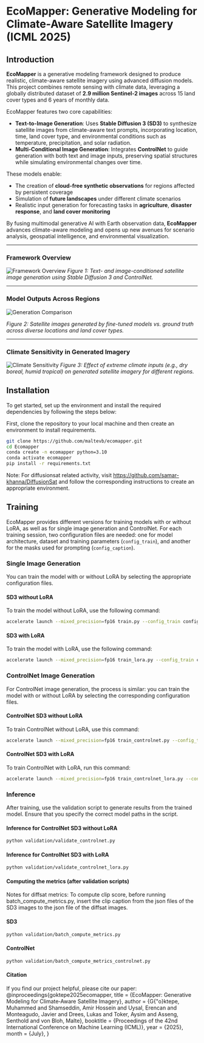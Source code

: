 # EcoMapper: Generative Modeling for Climate-Aware Satellite Imagery (ICML 2025)
## Introduction

**EcoMapper** is a generative modeling framework designed to produce realistic, climate-aware satellite imagery using advanced diffusion models. This project combines remote sensing with climate data, leveraging a globally distributed dataset of **2.9 million Sentinel-2 images** across 15 land cover types and 6 years of monthly data.

EcoMapper features two core capabilities:

- **Text-to-Image Generation**: Uses **Stable Diffusion 3 (SD3)** to synthesize satellite images from climate-aware text prompts, incorporating location, time, land cover type, and environmental conditions such as temperature, precipitation, and solar radiation.
- **Multi-Conditional Image Generation**: Integrates **ControlNet** to guide generation with both text and image inputs, preserving spatial structures while simulating environmental changes over time.

These models enable:
- The creation of **cloud-free synthetic observations** for regions affected by persistent coverage
- Simulation of **future landscapes** under different climate scenarios
- Realistic input generation for forecasting tasks in **agriculture**, **disaster response**, and **land cover monitoring**

By fusing multimodal generative AI with Earth observation data, **EcoMapper** advances climate-aware modeling and opens up new avenues for scenario analysis, geospatial intelligence, and environmental visualization.

---

### Framework Overview

![Framework Overview](./figures/framework_overview.png)
*Figure 1: Text- and image-conditioned satellite image generation using Stable Diffusion 3 and ControlNet.*

---

### Model Outputs Across Regions

![Generation Comparison](./figures/text_to_img_climate_4.png)

*Figure 2: Satellite images generated by fine-tuned models vs. ground truth across diverse locations and land cover types.*

---

### Climate Sensitivity in Generated Imagery

![Climate Sensitivity](./figures/climate_sensitivity.png)
*Figure 3: Effect of extreme climate inputs (e.g., dry boreal, humid tropical) on generated satellite imagery for different regions.*


## Installation
To get started, set up the environment and install the required dependencies by following the steps below:


First, clone the repository to your local machine and then create an environment to install requirements.

```bash
git clone https://github.com/maltevb/ecomapper.git
cd Ecomapper
conda create -n ecomapper python=3.10
conda activate ecomapper
pip install -r requirements.txt
```

Note: For diffusionsat related activity, visit https://github.com/samar-khanna/DiffusionSat and follow the corresponding instructions to create an appropriate environment.

## Training
EcoMapper provides different versions for training models with or without LoRA, as well as for single image generation and ControlNet. For each training session, two configuration files are needed: one for model architecture, dataset and training parameters (`config_train`), and another for the masks used for prompting (`config_caption`).

### Single Image Generation
You can train the model with or without LoRA by selecting the appropriate configuration files.

#### SD3 without LoRA
To train the model without LoRA, use the following command:
```bash
accelerate launch --mixed_precision=fp16 train.py --config_train configs/train/train.yaml --config_caption configs/caption/skip_date_location.json
```
#### SD3 with LoRA
To train the model with LoRA, use the following command:
```bash
accelerate launch --mixed_precision=fp16 train_lora.py --config_train configs/train/train_lora.yaml --config_caption configs/caption/skip_date_location.json
```

### ControlNet Image Generation
For ControlNet image generation, the process is similar: you can train the model with or without LoRA by selecting the corresponding configuration files.


#### ControlNet SD3 without LoRA
To train ControlNet without LoRA, use this command:
```bash
accelerate launch --mixed_precision=fp16 train_controlnet.py --config_train configs/train/train_controlnet.yaml --config_caption configs/caption/skip_date_location.json
```
#### ControlNet SD3 with LoRA
To train ControlNet with LoRA, run this command:
```bash
accelerate launch --mixed_precision=fp16 train_controlnet_lora.py --config_train configs/train/train_controlnet_lora.yaml --config_caption configs/caption/skip_date_location.json
```

### Inference
After training, use the validation script to generate results from the trained model. Ensure that you specify the correct model paths in the script.
#### Inference for ControlNet SD3 without LoRA

```bash
python validation/validate_controlnet.py
```
#### Inference for ControlNet SD3 with LoRA

```bash
python validation/validate_controlnet_lora.py
```

#### Computing the metrics (after validation scripts)

Notes for diffsat metrics: To compute clip score, before running batch_compute_metrics.py, insert the clip caption from the json files of the SD3 images to the json file of the diffsat images.

#### SD3
```bash
python validation/batch_compute_metrics.py
```

#### ControlNet
```bash
python validation/batch_compute_metrics_controlnet.py
```
#### Citation
If you find our project helpful, please cite our paper:
@inproceedings{goktepe2025ecomapper,
  title     = {EcoMapper: Generative Modeling for Climate‑Aware Satellite Imagery},
  author    = {G{\"o}ktepe, Muhammed and Shamseddin, Amir Hossein and Uysal, Erencan and Monteagudo, Javier and Drees, Lukas and Toker, Aysim and Asseng, Senthold and von Bloh, Malte},
  booktitle = {Proceedings of the 42nd International Conference on Machine Learning (ICML)},
  year      = {2025},
  month     = {July},
}

